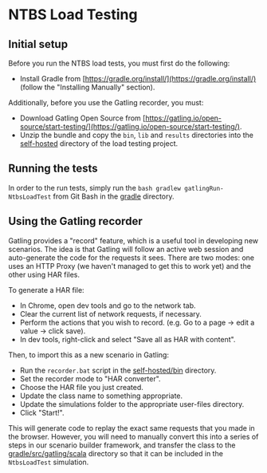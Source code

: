 # NTBS Load Testing

## Initial setup

Before you run the NTBS load tests, you must first do the following:

- Install Gradle from [https://gradle.org/install/](https://gradle.org/install/) (follow the "Installing Manually" section).

Additionally, before you use the Gatling recorder, you must:

- Download Gatling Open Source from [https://gatling.io/open-source/start-testing/](https://gatling.io/open-source/start-testing/).
- Unzip the bundle and copy the `bin`, `lib` and `results` directories into the [self-hosted](self-hosted) directory of the load testing project.

## Running the tests

In order to the run tests, simply run the `bash gradlew gatlingRun-NtbsLoadTest` from Git Bash in the [gradle](gradle) directory.

## Using the Gatling recorder

Gatling provides a "record" feature, which is a useful tool in developing new scenarios.
The idea is that Gatling will follow an active web session and auto-generate the code for the requests it sees.
There are two modes: one uses an HTTP Proxy (we haven't managed to get this to work yet) and the other using HAR files.

To generate a HAR file:

- In Chrome, open dev tools and go to the network tab.
- Clear the current list of network requests, if necessary.
- Perform the actions that you wish to record. (e.g. Go to a page -> edit a value -> click save).
- In dev tools, right-click and select "Save all as HAR with content".

Then, to import this as a new scenario in Gatling:

- Run the `recorder.bat` script in the [self-hosted/bin](self-hosted/bin) directory.
- Set the recorder mode to "HAR converter".
- Choose the HAR file you just created.
- Update the class name to something appropriate.
- Update the simulations folder to the appropriate user-files directory.
- Click "Start!".

This will generate code to replay the exact same requests that you made in the browser.
However, you will need to manually convert this into a series of steps in our scenario builder framework, and transfer the class to the [gradle/src/gatling/scala](gradle/src/gatling/scala) directory so that it can be included in the `NtbsLoadTest` simulation.
